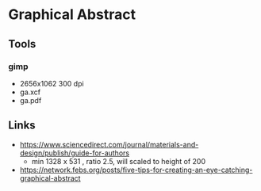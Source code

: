 # Graphical Abstract

## Tools

### gimp

 * 2656x1062 300 dpi
 * ga.xcf
 * ga.pdf

## Links
 * https://www.sciencedirect.com/journal/materials-and-design/publish/guide-for-authors
   * min 1328 x 531 , ratio 2.5, will scaled to height of 200 
 * https://network.febs.org/posts/five-tips-for-creating-an-eye-catching-graphical-abstract
